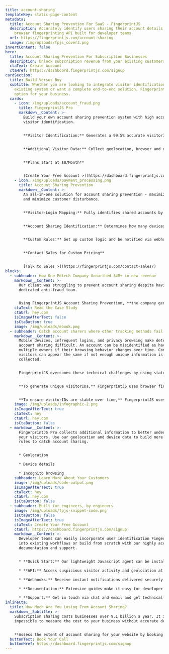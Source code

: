 ```yaml
---
title: account-sharing
templateKey: static-page-content
metadata:
  title: Account Sharing Prevention For SaaS - FingerprintJS
  description: Accurately identify users sharing their account details with our
    browser fingerprinting API built for developer teams
  url: https://fingerprintjs.com/account-sharing
  image: /img/uploads/fpjs_cover3.png
invertContent: false
hero:
  title: Account Sharing Prevention For Subscription Businesses
  description: Unlock subscription revenue from your existing customers.
  ctaText: Create Account
  ctaHref: https://dashboard.fingerprintjs.com/signup
cardSection:
  title: Build Versus Buy
  subtitle: Whether you are looking to integrate visitor identification with your
    existing system or want a complete end-to-end solution, FingerprintJS has an
    option for your business.
  cards:
    - icon: /img/uploads/account_fraud.png
      title: FingerprintJS Pro
      markdown__Content: >-
        Build your own account sharing prevention system with high accuracy
        visitor identification. 


        **Visitor Identification:** Generates a 99.5% accurate visitorID for each unique device that visits your website. VisitorIDs will need to be mapped to your logins and stored so you can identify shared accounts.


        **Additional Visitor Data:** Collect geolocation, browser and device details, and incognito mode detection for every visitor.


        **Plans start at $0/Month**


        [Create Your Free Account >](https://dashboard.fingerprintjs.com/signup)
    - icon: /img/uploads/payment_processing.png
      title: Account Sharing Prevention
      markdown__Content: >-
        An all-in-one solution for account sharing prevention - maximize revenue
        and minimize customer disturbance.


        **Visitor-Login Mapping:** Fully identifies shared accounts by mapping our 99.5% accurate visitorIDs to your logins. 


        **Account Sharing Identification:** Determines how many devices and browsers are being used to access each login, and flags accounts being shared between multiple individuals.


        **Custom Rules:** Set up custom logic and be notified via webhook when rules are triggered.


        **Contact Sales for Custom Pricing**


        [Talk to Sales >](https://fingerprintjs.com/contact-sales/)
blocks:
  - subheader: How One Edtech Company Unearthed $4M+ in new revenue
    markdown__Content: >-
      Our client was struggling to prevent account sharing despite having a
      dedicated anti-fraud team.


      Using FingerprintJS Account Sharing Prevention, **the company generated $4M in new revenue over six months.** The key to their success was FingerprintJS’s accurate visitor identifier and easy-to-use APIs.
    ctaText: Read the Case Study
    ctaUrl: hey.com
    isImageAfterText: false
    isCtaButton: true
    image: /img/uploads/ebook.png
  - subheader: Catch account sharers where other tracking methods fail
    markdown__Content: >-
      Mobile devices, infrequent logins, and privacy browsing make detecting
      account sharing difficult. An account can be misidentified as having
      multiple owners if their browsing behavior changes over time. Conversely,
      visitors can appear the same if not enough unique information is
      collected.


      FingerprintJS overcomes these technical challenges by using state-of-the-art browser identification and machine learning techniques.


      **To generate unique visitorIDs,** FingerprintJS uses browser fingerprinting, cookies, and other technologies including server-side detection techniques. By combining many identification methods, FingerprintJS can reach a higher level of accuracy than any other solution.


      **To ensure visitorIDs are stable over time,** FingerprintJS uses fuzzy matching and other deduplication techniques. FingerprintJS Pro associates new browsing history with the correct visitorID even if some details about the visitor have changed.
    image: /img/uploads/infographic-2.png
    isImageAfterText: true
    ctaText: hey
    ctaUrl: hey.com
    isCtaButton: false
  - markdown__Content: >-
      FingerprintJS Pro collects additional information to better understand
      your visitors. Use our geolocation and device data to build more targeted
      rules to catch account sharing.


      * Geolocation

      * Device details 

      * Incognito browsing
    subheader: Learn More About Your Customers
    image: /img/uploads/code-output.png
    isImageAfterText: true
    ctaText: hey
    ctaUrl: hey.com
    isCtaButton: false
  - subheader: Built for engineers, by engineers
    image: /img/uploads/fpjs-snippet-code.png
    isCtaButton: false
    isImageAfterText: true
    ctaText: Create Your Free Account
    ctaUrl: https://dashboard.fingerprintjs.com/signup
    markdown__Content: >-
      Developer teams can easily incorporate user identification FingerprintJS
      into existing workflows or build from scratch with our highly accessible
      documentation and support.


      * **Quick Start:** Our lightweight Javascript agent can be installed in minutes. Create an account for free with no credit card required and start collecting visitorIDs immediately.

      * **API:** Access suspicious visitor activity and geolocation at lightspeed. 

      * **Webhooks:** Receive instant notifications delivered securely to your backend systems, ideal for building scalable and asynchronous processes.

      * **Documentation:** Extensive guides make it easy for developer teams to get up to speed with FingerprintJS, fast.

      * **Support:** Get in touch via chat and email and get technical help within 1 business day.
inlineCta:
  title: How Much Are You Losing From Account Sharing?
  markdown__Subtitle: >-
    Subscription sharing costs businesses over 9.1 billion a year. It is
    impossible to measure the cost to your business without accurate detection.


    **Assess the extent of account sharing for your website by booking a call with our sales team.** We will work with your team to set up a trial of FingerprintJS Account Sharing Prevention and help to estimate the impact on your business.
  buttonText: Book Your Call
  buttonHref: https://dashboard.fingerprintjs.com/signup
---
```

